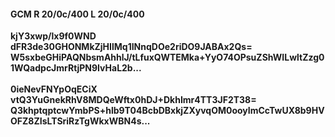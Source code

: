 #### GCM R 20/0c/400 L 20/0c/400
**kjY3xwp/lx9f0WND**<br/>**dFR3de30GHONMkZjHIlMq1INnqDOe2riDO9JABAx2Qs=**<br/>**W5sxbeGHiPAQNbsmAhhlJ/tLfuxQWTEMka+YyO74OPsuZShWILwltZzg01WQadpcJmrRtjPN9IvHaL2b...**<br/><br/>
**0ieNevFNYpOqECiX**<br/>**vtQ3YuGnekRhV8MDQeWftx0hDJ+DkhImr4TT3JF2T38=**<br/>**Q3khptqptcwYmbPS+hlb9T04BcbDBxkjZXyvqOM0ooyImCcTwUX8b9HVOFZ8ZIsLTSriRzTgWkxWBN4s...**